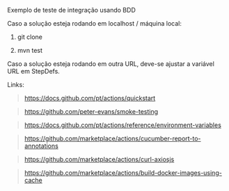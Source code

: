 Exemplo de teste de integração usando BDD

Caso a solução esteja rodando em localhost / máquina local:

1) git clone

2) mvn test

Caso a solução esteja rodando em outra URL, deve-se ajustar a variável URL em StepDefs.

Links:

> https://docs.github.com/pt/actions/quickstart

> https://github.com/peter-evans/smoke-testing

> https://docs.github.com/pt/actions/reference/environment-variables

> https://github.com/marketplace/actions/cucumber-report-to-annotations

> https://github.com/marketplace/actions/curl-axiosjs

> https://github.com/marketplace/actions/build-docker-images-using-cache
